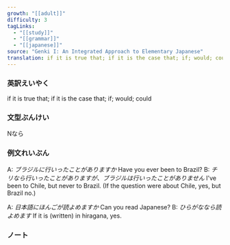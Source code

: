 ```yaml
---
growth: "[[adult]]"
difficulty: 3
tagLinks:
  - "[[study]]"
  - "[[grammar]]"
  - "[[japanese]]"
source: "Genki I: An Integrated Approach to Elementary Japanese"
translation: if it is true that; if it is the case that; if; would; could
---
```

### 英訳えいやく	

if it is true that; if it is the case that; if; would; could
### 文型ぶんけい

Nなら
### 例文れいぶん

A: *ブラジルに行いったことがありますか* Have you ever been to Brazil?
B: *チリなら行いったことがありますが、ブラジルは行いったことがありません* I've been to Chile, but never to Brazil. (If the question were about Chile, yes, but Brazil no.)

A: *日本語にほんごが読よめますか* Can you read Japanese?
B: *ひらがななら読よめます* If it is (written) in hiragana, yes.
### ノート

